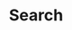 ---
title: "Search"
slug: "search"
layout: "search"
outputs:
    - html
    - json
menu:
    main:
        weight: 4
        params:
            icon: search
---